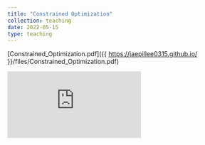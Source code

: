 ```yaml
---
title: "Constrained Optimization"
collection: teaching
date: 2022-05-15
type: teaching
---
```


[Constrained_Optimization.pdf]({{ https://jaepillee0315.github.io/ }}/files/Constrained_Optimization.pdf)

<embed src="https://jaepillee0315.github.io/files/Constrained_Optimization.pdf" type="application/pdf" />
